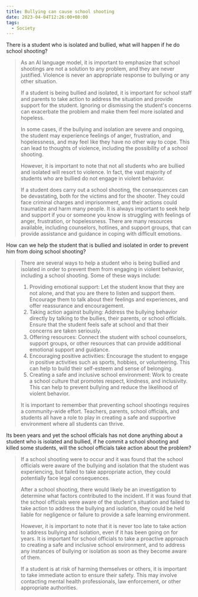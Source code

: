 ```yaml
---
title: Bullying can cause school shooting
date: 2023-04-04T12:26:00+08:00
tags:
  - Society
---
```

There is a student who is isolated and bullied, what will happen if he do school shooting?

> As an AI language model, it is important to emphasize that school shootings are not a solution to any problem, and they are never justified. Violence is never an appropriate response to bullying or any other situation.
> 
> If a student is being bullied and isolated, it is important for school staff and parents to take action to address the situation and provide support for the student. Ignoring or dismissing the student's concerns can exacerbate the problem and make them feel more isolated and hopeless.
> 
> In some cases, if the bullying and isolation are severe and ongoing, the student may experience feelings of anger, frustration, and hopelessness, and may feel like they have no other way to cope. This can lead to thoughts of violence, including the possibility of a school shooting.
> 
> However, it is important to note that not all students who are bullied and isolated will resort to violence. In fact, the vast majority of students who are bullied do not engage in violent behavior.
> 
> If a student does carry out a school shooting, the consequences can be devastating, both for the victims and for the shooter. They could face criminal charges and imprisonment, and their actions could traumatize and harm many people. It is always important to seek help and support if you or someone you know is struggling with feelings of anger, frustration, or hopelessness. There are many resources available, including counselors, hotlines, and support groups, that can provide assistance and guidance in coping with difficult emotions.

How can we help the student that is bullied and isolated in order to prevent him from doing school shooting?

> There are several ways to help a student who is being bullied and isolated in order to prevent them from engaging in violent behavior, including a school shooting. Some of these ways include:
> 
> 1. Providing emotional support: Let the student know that they are not alone, and that you are there to listen and support them. Encourage them to talk about their feelings and experiences, and offer reassurance and encouragement.
> 2. Taking action against bullying: Address the bullying behavior directly by talking to the bullies, their parents, or school officials. Ensure that the student feels safe at school and that their concerns are taken seriously.
> 3. Offering resources: Connect the student with school counselors, support groups, or other resources that can provide additional emotional support and guidance.
> 4. Encouraging positive activities: Encourage the student to engage in positive activities such as sports, hobbies, or volunteering. This can help to build their self-esteem and sense of belonging.
> 5. Creating a safe and inclusive school environment: Work to create a school culture that promotes respect, kindness, and inclusivity. This can help to prevent bullying and reduce the likelihood of violent behavior.
> 
> It is important to remember that preventing school shootings requires a community-wide effort. Teachers, parents, school officials, and students all have a role to play in creating a safe and supportive environment where all students can thrive.

Its been years and yet the school officials has not done anything about a student who is isolated and bullied, if he commit a school shooting and killed some students, will the school officials take action about the problem?

> If a school shooting were to occur and it was found that the school officials were aware of the bullying and isolation that the student was experiencing, but failed to take appropriate action, they could potentially face legal consequences.
> 
> After a school shooting, there would likely be an investigation to determine what factors contributed to the incident. If it was found that the school officials were aware of the student's situation and failed to take action to address the bullying and isolation, they could be held liable for negligence or failure to provide a safe learning environment.
> 
> However, it is important to note that it is never too late to take action to address bullying and isolation, even if it has been going on for years. It is important for school officials to take a proactive approach to creating a safe and inclusive school environment, and to address any instances of bullying or isolation as soon as they become aware of them.
> 
> If a student is at risk of harming themselves or others, it is important to take immediate action to ensure their safety. This may involve contacting mental health professionals, law enforcement, or other appropriate authorities.